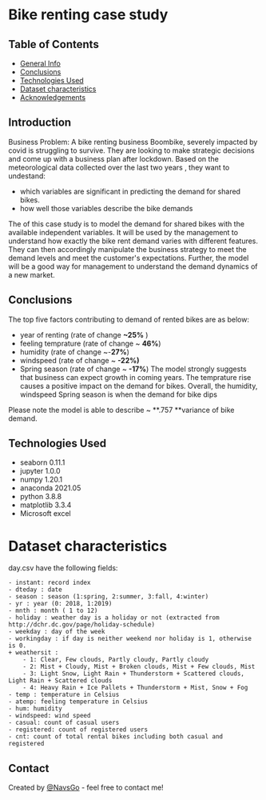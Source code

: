 # Bike renting case study

## Table of Contents

* [General Info](#general-information)
* [Conclusions](#conclusions)
* [Technologies Used](#technologies-used)
* [Dataset characteristics](#dataset-characteristics)
* [Acknowledgements](#acknowledgements)


## Introduction

Business Problem: A bike renting business Boombike, severely impacted by covid is struggling to survive. They are looking  to make strategic decisions and come up with a business plan after lockdown.
 Based on the meteorological data collected over the last two years , they want to undestand: 
  - which variables are significant in predicting the demand for shared bikes.
  - how well those variables describe the bike demands

The of this case study is to model the demand for shared bikes with the available independent variables. It will be used by the management to understand how exactly the bike rent demand varies with different features. They can then accordingly manipulate the business strategy to meet the demand levels and meet the customer's expectations. Further, the model will be a good way for management to understand the demand dynamics of a new market.
	
## Conclusions

The top five factors contributing to demand of rented bikes are as below:
- year of renting (rate of change **~25%** )
- feeling temprature (rate of change ~ **46%**)
- humidity (rate of change ~-**27%**)
- windspeed (rate of change ~ **-22%)**
- Spring season (rate of change ~ **-17%**)
The model strongly suggests that business can expect growth in coming years. The temprature rise causes a positive impact on the demand for bikes. Overall, the humidity, windspeed Spring season is when the demand for bike dips

Please note the model is able to describe ~ **.757 **variance of bike demand.

## Technologies Used

- seaborn 0.11.1
- jupyter 1.0.0
- numpy 1.20.1
- anaconda 2021.05
- python 3.8.8 
- matplotlib 3.3.4
- Microsoft excel

# Dataset characteristics

day.csv have the following fields:
	
	- instant: record index
	- dteday : date
	- season : season (1:spring, 2:summer, 3:fall, 4:winter)
	- yr : year (0: 2018, 1:2019)
	- mnth : month ( 1 to 12)
	- holiday : weather day is a holiday or not (extracted from http://dchr.dc.gov/page/holiday-schedule)
	- weekday : day of the week
	- workingday : if day is neither weekend nor holiday is 1, otherwise is 0.
	+ weathersit : 
		- 1: Clear, Few clouds, Partly cloudy, Partly cloudy
		- 2: Mist + Cloudy, Mist + Broken clouds, Mist + Few clouds, Mist
		- 3: Light Snow, Light Rain + Thunderstorm + Scattered clouds, Light Rain + Scattered clouds
		- 4: Heavy Rain + Ice Pallets + Thunderstorm + Mist, Snow + Fog
	- temp : temperature in Celsius
	- atemp: feeling temperature in Celsius
	- hum: humidity
	- windspeed: wind speed
	- casual: count of casual users
	- registered: count of registered users
	- cnt: count of total rental bikes including both casual and registered

## Contact

Created by [@NavsGo](@navsgo) - feel free to contact me!
